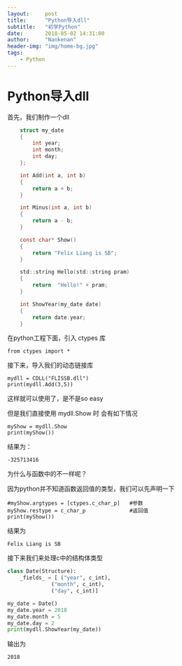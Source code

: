 ```yaml
---
layout:     post
title:      "Python导入dll"
subtitle:   "初学Python"
date:       2018-05-02 14:31:00
author:     "Nankenan"
header-img: "img/home-bg.jpg"
tags:
    - Python
---
```


# Python导入dll

首先，我们制作一个dll

```c
	struct my_date
	{
		int year;
		int month;
		int day;
	};

	int Add(int a, int b)
	{
		return a + b;
	}

	int Minus(int a, int b)
	{
		return a - b;
	}

	const char* Show()
	{
		return "Felix Liang is SB";
	}

	std::string Hello(std::string pram)
	{
		return  "Hello!" + pram;
	}

	int ShowYear(my_date date)
	{
		return date.year;
	}

```



在python工程下面，引入 ctypes 库

```
from ctypes import *
```



接下来，导入我们的动态链接库

```
mydll = CDLL("FLISSB.dll")
print(mydll.Add(3,5))
```



这样就可以使用了，是不是so easy



但是我们直接使用 mydll.Show 时 会有如下情况

```
myShow = mydll.Show
print(myShow())
```

结果为：

```
-325713416
```

为什么与函数中的不一样呢？

因为python并不知道函数返回值的类型，我们可以先声明一下



```
#myShow.argtypes = [ctypes.c_char_p]   #参数
myShow.restype = c_char_p              #返回值
print(myShow())
```

结果为

```
Felix Liang is SB
```



接下来我们来处理c中的结构体类型

```python
class Date(Structure):
    _fields_ = [ ("year", c_int),
              ("month", c_int),
              ("day", c_int)]

my_date = Date()
my_date.year = 2018
my_date.month = 5
my_date.day = 2
print(mydll.ShowYear(my_date))
```

输出为

```
2018
```

